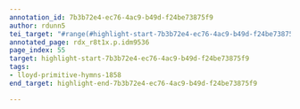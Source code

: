 ```yaml
---
annotation_id: 7b3b72e4-ec76-4ac9-b49d-f24be73875f9
author: rdunn5
tei_target: "#range(#highlight-start-7b3b72e4-ec76-4ac9-b49d-f24be73875f9, #highlight-end-7b3b72e4-ec76-4ac9-b49d-f24be73875f9)"
annotated_page: rdx_r8t1x.p.idm9536
page_index: 55
target: highlight-start-7b3b72e4-ec76-4ac9-b49d-f24be73875f9
tags:
- lloyd-primitive-hymns-1858
end_target: highlight-end-7b3b72e4-ec76-4ac9-b49d-f24be73875f9

---
```

